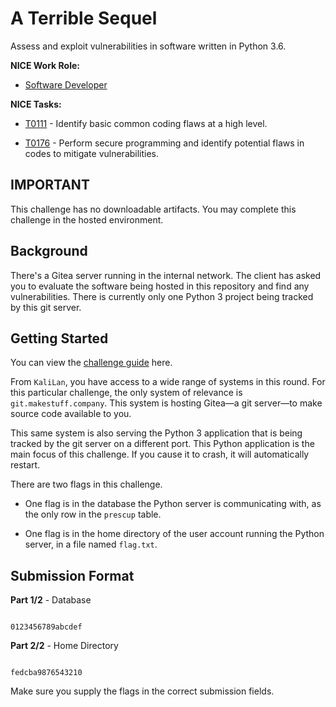 # A Terrible Sequel

  Assess and exploit vulnerabilities in software written in Python 3.6.


  **NICE Work Role:**


  - [Software Developer](https://niccs.cisa.gov/workforce-development/nice-framework)


  **NICE Tasks:**


  - [T0111](https://niccs.cisa.gov/workforce-development/nice-framework) - Identify basic common coding flaws at a high level.

  - [T0176](https://niccs.cisa.gov/workforce-development/nice-framework) - Perform secure programming and identify potential flaws in codes to mitigate vulnerabilities.

## IMPORTANT

This challenge has no downloadable artifacts. You may complete this challenge in the hosted environment.

## Background


  There's a Gitea server running in the internal network. The client has asked you to evaluate the software being hosted in this repository and find any vulnerabilities. There is currently only one Python 3 project being tracked by this git server.


## Getting Started

  You can view the [challenge guide](challenge-guide.pdf) here.

  From `KaliLan`, you have access to a wide range of systems in this round. For this particular challenge, the only system of relevance is `git.makestuff.company`. This system is hosting Gitea—a git server—to make source code available to you.


  This same system is also serving the Python 3 application that is being tracked by the git server on a different port. This Python application is the main focus of this challenge. If you cause it to crash, it will automatically restart.


  There are two flags in this challenge.

  - One flag is in the database the Python server is communicating with, as the only row in the `prescup` table.

  - One flag is in the home directory of the user account running the Python server, in a file named `flag.txt`.


## Submission Format


**Part 1/2** - Database

```

0123456789abcdef

```

**Part 2/2** - Home Directory

```

fedcba9876543210

```


Make sure you supply the flags in the correct submission fields.
